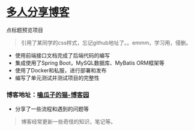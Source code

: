 # [多人分享博客](http://139.196.161.65/)
点标题预览项目


>引用了某同学的css样式，忘记github地址了。。emmm，学习用，侵删。


- 使用前端接口文档完成了后端代码的编写
- 集成使用了Spring Boot，MySQL数据库、MyBatis ORM框架等
- 使用了Docker和私服，进行部署和发布
- 编写了单元测试并测试项目的完整性

### 博客地址：[嗑瓜子的猫-博客园](https://www.cnblogs.com/pipemm/)
- 分享了一些流程和遇到的问题等
>博客经常更新一些奇怪的知识，笔记等。
